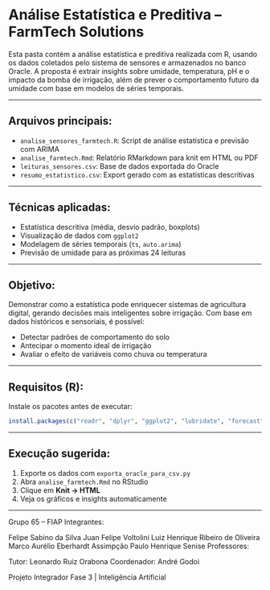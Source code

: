 # Análise Estatística e Preditiva – FarmTech Solutions

Esta pasta contém a análise estatística e preditiva realizada com R, usando os dados coletados pelo sistema de sensores e armazenados no banco Oracle. A proposta é extrair insights sobre umidade, temperatura, pH e o impacto da bomba de irrigação, além de prever o comportamento futuro da umidade com base em modelos de séries temporais.

---

## Arquivos principais:

- `analise_sensores_farmtech.R`: Script de análise estatística e previsão com ARIMA
- `analise_farmtech.Rmd`: Relatório RMarkdown para knit em HTML ou PDF
- `leituras_sensores.csv`: Base de dados exportada do Oracle
- `resumo_estatistico.csv`: Export gerado com as estatísticas descritivas

---

## Técnicas aplicadas:

- Estatística descritiva (média, desvio padrão, boxplots)
- Visualização de dados com `ggplot2`
- Modelagem de séries temporais (`ts`, `auto.arima`)
- Previsão de umidade para as próximas 24 leituras

---

## Objetivo:

Demonstrar como a estatística pode enriquecer sistemas de agricultura digital, gerando decisões mais inteligentes sobre irrigação. Com base em dados históricos e sensoriais, é possível:

- Detectar padrões de comportamento do solo
- Antecipar o momento ideal de irrigação
- Avaliar o efeito de variáveis como chuva ou temperatura

---

## Requisitos (R):

Instale os pacotes antes de executar:

```r
install.packages(c("readr", "dplyr", "ggplot2", "lubridate", "forecast"))
```

---

## Execução sugerida:

1. Exporte os dados com `exporta_oracle_para_csv.py`
2. Abra `analise_farmtech.Rmd` no RStudio
3. Clique em **Knit → HTML**
4. Veja os gráficos e insights automaticamente

---

Grupo 65 – FIAP
Integrantes:

Felipe Sabino da Silva
Juan Felipe Voltolini
Luiz Henrique Ribeiro de Oliveira
Marco Aurélio Eberhardt Assimpção
Paulo Henrique Senise
Professores:

Tutor: Leonardo Ruiz Orabona
Coordenador: André Godoi

Projeto Integrador Fase 3 | Inteligência Artificial

